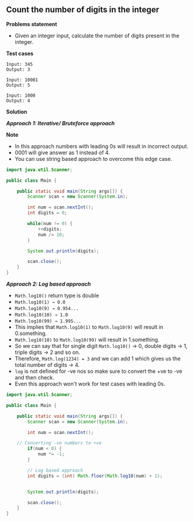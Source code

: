 ## Count the number of digits in the integer

**Problems statement**

- Given an integer input, calculate the number of digits present in the integer.

**Test cases**

```
Input: 345
Output: 3

Input: 10001
Output: 5

Input: 1000
Output: 4
```

**Solution**

_**Approach 1: Iterative/ Bruteforce approach**_

**Note**

- In this approach numbers with leading 0s will result in incorrect output.
- 0001 will give answer as 1 instead of 4.
- You can use string based approach to overcome this edge case.

```java
import java.util.Scanner;

public class Main {

	public static void main(String args[]) {
		Scanner scan = new Scanner(System.in);

		int num = scan.nextInt();
		int digits = 0;

		while(num != 0) {
			++digits;
			num /= 10;
		}

		System.out.println(digits);

		scan.close();
	}
}
```

_**Approach 2: Log based approach**_

- `Math.log10()` return type is double
- `Math.log10(1) → 0.0`
- `Math.log10(9) → 0.954...`
- `Math.log10(10) → 1.0`
- `Math.log10(99) → 1.995...`
- This implies that `Math.log10(1)` to `Math.log10(9)` will result in 0.something.
- `Math.log10(10)` to `Math.log10(99)` will result in 1.something.
- So we can say that for single digit `Math.log10()` → 0, double digits → 1, triple digits → 2 and so on.
- Therefore, `Math.log(1234) = 3` and we can add 1 which gives us the total number of digits → 4.
- `log` is not defined for -ve nos so make sure to convert the +ve to -ve and then check.
- Even this approach won't work for test cases with leading 0s.

```java
import java.util.Scanner;

public class Main {

	public static void main(String args[]) {
		Scanner scan = new Scanner(System.in);

		int num = scan.nextInt();

    // Converting -ve numbers to +ve
		if(num < 0) {
			num *= -1;
		}

		// Log based approach
		int digits = (int) Math.floor(Math.log10(num) + 1);


		System.out.println(digits);

		scan.close();
	}
}
```

